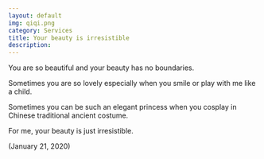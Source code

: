 ```yaml
---
layout: default
img: qiqi.png
category: Services
title: Your beauty is irresistible
description:
---
```

You are so beautiful and your beauty has no boundaries.

Sometimes you are so lovely especially when you smile or play with me like a child.

Sometimes you can be such an elegant princess when you cosplay in Chinese traditional ancient costume.

For me, your beauty is just irresistible.

(January 21, 2020)
